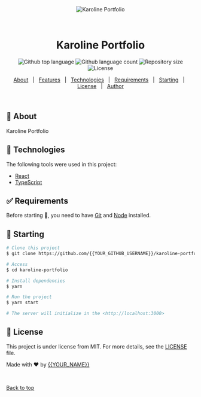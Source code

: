 <div align="center" id="top"> 
  <img src="./.github/app.gif" alt="Karoline Portfolio" />

  &#xa0;

  <!-- <a href="https://karolineportfolio.netlify.app">Demo</a> -->
</div>

<h1 align="center">Karoline Portfolio</h1>

<p align="center">
  <img alt="Github top language" src="https://img.shields.io/github/languages/top/{{YOUR_GITHUB_USERNAME}}/karoline-portfolio?color=56BEB8">

  <img alt="Github language count" src="https://img.shields.io/github/languages/count/{{YOUR_GITHUB_USERNAME}}/karoline-portfolio?color=56BEB8">

  <img alt="Repository size" src="https://img.shields.io/github/repo-size/{{YOUR_GITHUB_USERNAME}}/karoline-portfolio?color=56BEB8">

  <img alt="License" src="https://img.shields.io/github/license/{{YOUR_GITHUB_USERNAME}}/karoline-portfolio?color=56BEB8">

  <!-- <img alt="Github issues" src="https://img.shields.io/github/issues/{{YOUR_GITHUB_USERNAME}}/karoline-portfolio?color=56BEB8" /> -->

  <!-- <img alt="Github forks" src="https://img.shields.io/github/forks/{{YOUR_GITHUB_USERNAME}}/karoline-portfolio?color=56BEB8" /> -->

  <!-- <img alt="Github stars" src="https://img.shields.io/github/stars/{{YOUR_GITHUB_USERNAME}}/karoline-portfolio?color=56BEB8" /> -->
</p>

<!-- Status -->

<!-- <h4 align="center"> 
	🚧  Karoline Portfolio 🚀 Under construction...  🚧
</h4> 

<hr> -->

<p align="center">
  <a href="#dart-about">About</a> &#xa0; | &#xa0; 
  <a href="#sparkles-features">Features</a> &#xa0; | &#xa0;
  <a href="#rocket-technologies">Technologies</a> &#xa0; | &#xa0;
  <a href="#white_check_mark-requirements">Requirements</a> &#xa0; | &#xa0;
  <a href="#checkered_flag-starting">Starting</a> &#xa0; | &#xa0;
  <a href="#memo-license">License</a> &#xa0; | &#xa0;
  <a href="https://github.com/{{YOUR_GITHUB_USERNAME}}" target="_blank">Author</a>
</p>

<br>

## :dart: About ##

Karoline Portfolio


## :rocket: Technologies ##

The following tools were used in this project:

- [React](https://pt-br.reactjs.org/)
- [TypeScript](https://www.typescriptlang.org/)

## :white_check_mark: Requirements ##

Before starting :checkered_flag:, you need to have [Git](https://git-scm.com) and [Node](https://nodejs.org/en/) installed.

## :checkered_flag: Starting ##

```bash
# Clone this project
$ git clone https://github.com/{{YOUR_GITHUB_USERNAME}}/karoline-portfolio

# Access
$ cd karoline-portfolio

# Install dependencies
$ yarn

# Run the project
$ yarn start

# The server will initialize in the <http://localhost:3000>
```

## :memo: License ##

This project is under license from MIT. For more details, see the [LICENSE](LICENSE.md) file.


Made with :heart: by <a href="https://github.com/{{YOUR_GITHUB_USERNAME}}" target="_blank">{{YOUR_NAME}}</a>

&#xa0;

<a href="#top">Back to top</a>
